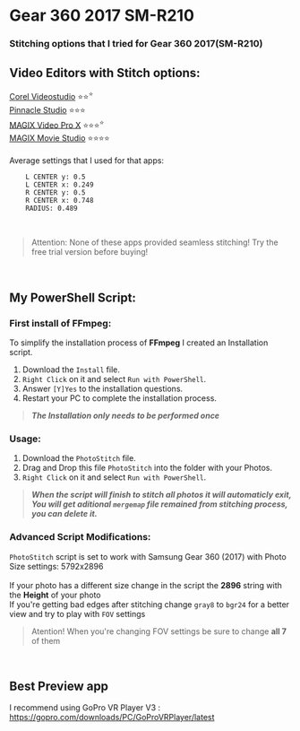 # Gear 360 2017 SM-R210
### Stitching options that I tried for Gear 360 2017(SM-R210)

## Video Editors with Stitch options:

[Corel Videostudio](https://www.videostudiopro.com)  ⭐⭐<sup>⭐</sup> </br>
[Pinnacle Studio](https://www.pinnaclesys.com) ⭐⭐⭐ </br>
[MAGIX Video Pro X](https://www.magix.com/us/video-editor/video-pro-x/functions/) ⭐⭐⭐<sup>⭐</sup> </br>
[MAGIX Movie Studio](https://www.magix.com/us/video-editor/movie-studio/) ⭐⭐⭐⭐</br>
</br>
Average settings that I used for that apps:</br>
```    FOV: 188
    L CENTER y: 0.5
    L CENTER x: 0.249
    R CENTER y: 0.5
    R CENTER x: 0.748
    RADIUS: 0.489
```
</br>

> Attention: None of these apps provided seamless stitching! Try the free trial version before buying! </br>
</br>


## My PowerShell Script:

### First install of FFmpeg:
To simplify the installation process of **FFmpeg** I created an Installation script.

1. Download the `Install` file.
2. `Right Click` on it and select `Run with PowerShell`.
3. Answer `[Y]Yes` to the installation questions.
4. Restart your PC to complete the installation process.

> ***The Installation only needs to be performed once***

### Usage:

1. Download the `PhotoStitch` file.
2. Drag and Drop this file `PhotoStitch` into the folder with your Photos.
3. `Right Click` on it and select `Run with PowerShell`.

> ***When the script will finish to stitch all photos it will automaticly exit, You will get aditional `mergemap` file remained from stitching process, you can delete it.***

### Advanced Script Modifications:
`PhotoStitch` script is set to work with Samsung Gear 360 (2017) with Photo Size settings: 5792x2896</br>
</br>
If your photo has a different size change in the script the **2896** string with the **Height** of your photo</br>
If you're getting bad edges after stitching change `gray8` to `bgr24` for a better view and try to play with `FOV` settings</br>
> Atention! When you're changing FOV settings be sure to change **all 7** of them </br>

</br>

## Best Preview app 
I recommend using GoPro VR Player V3 :
https://gopro.com/downloads/PC/GoProVRPlayer/latest
